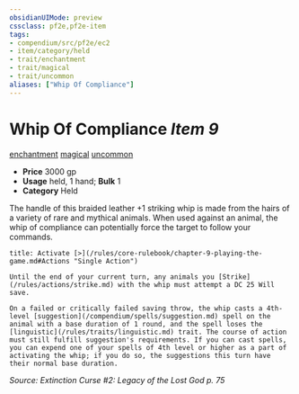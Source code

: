```yaml
---
obsidianUIMode: preview
cssclass: pf2e,pf2e-item
tags:
- compendium/src/pf2e/ec2
- item/category/held
- trait/enchantment
- trait/magical
- trait/uncommon
aliases: ["Whip Of Compliance"]
---
```

# Whip Of Compliance *Item 9*  
[enchantment](/rules/traits/enchantment.md)  [magical](/rules/traits/magical.md)  [uncommon](/rules/traits/uncommon.md)  

- **Price** 3000 gp
- **Usage** held, 1 hand; **Bulk** 1
- **Category** Held

The handle of this braided leather +1 striking whip is made from the hairs of a variety of rare and mythical animals. When used against an animal, the whip of compliance can potentially force the target to follow your commands.

```ad-embed-ability
title: Activate [>](/rules/core-rulebook/chapter-9-playing-the-game.md#Actions "Single Action")

Until the end of your current turn, any animals you [Strike](/rules/actions/strike.md) with the whip must attempt a DC 25 Will save.

On a failed or critically failed saving throw, the whip casts a 4th-level [suggestion](/compendium/spells/suggestion.md) spell on the animal with a base duration of 1 round, and the spell loses the [linguistic](/rules/traits/linguistic.md) trait. The course of action must still fulfill suggestion's requirements. If you can cast spells, you can expend one of your spells of 4th level or higher as a part of activating the whip; if you do so, the suggestions this turn have their normal base duration.
```

*Source: Extinction Curse #2: Legacy of the Lost God p. 75*